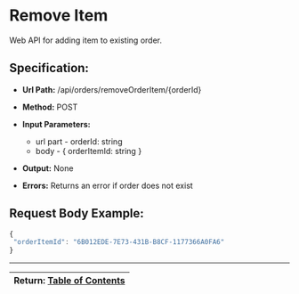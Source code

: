 # Remove Item

Web API for adding item to existing order.

## Specification:

 * **Url Path:** /api/orders/removeOrderItem/{orderId} 

 * **Method:** POST 
 
 * **Input Parameters:**
   * url part -  orderId: string
   * body - { orderItemId: string }
   
 * **Output:** None
 * **Errors:** Returns an error if order does not exist
 
## Request Body Example:
~~~javascript
{
 "orderItemId": "6B012EDE-7E73-431B-B8CF-1177366A0FA6" 
}
~~~

---
| Return: [Table of Contents](../table-of-contents.md) |
|----|
